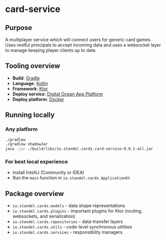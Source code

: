# card-service

## Purpose

A multiplayer service which will connect users for generic card games. Uses restful principals
to accept incoming data and uses a websocket layer to manage keeping player clients up to date.

## Tooling overview

- **Build**: [Gradle](https://gradle.org/)
- **Language**: [Kotlin](https://kotlinlang.org/)
- **Framework**: [Ktor](https://nextjs.org/)
- **Deploy service**: [Digital Ocean App Platform](https://www.digitalocean.com/products/app-platform/)
- **Deploy platform**: [Docker](https://www.docker.com/)

## Running locally

### Any platform

```bash
./gradlew
./gradlew shadowJar
java -jar ./build/libs/io.standel.cards.card-service-0.0.1-all.jar
```

### For best local experience

- Install IntelliJ (Community or IDEA)
- Run the `main` function in `io.standel.cards.ApplicationKt`

## Package overview

- `io.standel.cards.models` - data shape representations
- `io.standel.cards.plugins` - important plugins for Ktor (routing, websockets, and serialization)
- `io.standel.cards.repositories` - data-transfer layers
- `io.standel.cards.utils` - code-level synchronous utilities
- `io.standel.cards.services` - responsibility managers